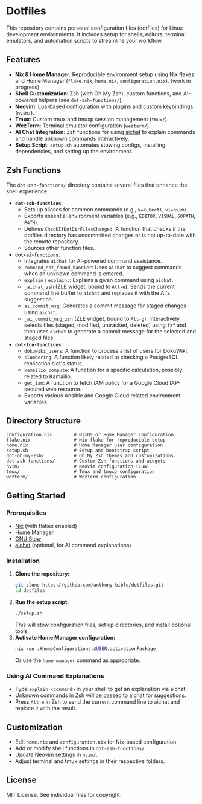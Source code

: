 # Dotfiles

This repository contains personal configuration files (dotfiles) for Linux development environments. It includes setup for shells, editors, terminal emulators, and automation scripts to streamline your workflow.

## Features

- **Nix & Home Manager**: Reproducible environment setup using Nix flakes and Home Manager (`flake.nix`, `home.nix`, `configuration.nix`). (work in progress)
- **Shell Customization**: Zsh (with Oh My Zsh), custom functions, and AI-powered helpers (see `dot-zsh-functions/`).
- **Neovim**: Lua-based configuration with plugins and custom keybindings (`nvim/`).
- **Tmux**: Custom tmux and tmuxp session management (`tmux/`).
- **WezTerm**: Terminal emulator configuration (`wezterm/`).
- **AI Chat Integration**: Zsh functions for using [aichat](https://github.com/sigoden/aichat) to explain commands and handle unknown commands interactively.
- **Setup Script**: `setup.sh` automates stowing configs, installing dependencies, and setting up the environment.

## Zsh Functions

The `dot-zsh-functions/` directory contains several files that enhance the shell experience:

- **`dot-zsh-functions`**:
    - Sets up aliases for common commands (e.g., `k=kubectl`, `vi=nvim`).
    - Exports essential environment variables (e.g., `EDITOR`, `VISUAL`, `GOPATH`, `PATH`).
    - Defines `CheckIfDotDirFilesChanged`: A function that checks if the dotfiles directory has uncommitted changes or is not up-to-date with the remote repository.
    - Sources other function files.
- **`dot-ai-functions`**:
    - Integrates `aichat` for AI-powered command assistance.
    - `command_not_found_handler`: Uses `aichat` to suggest commands when an unknown command is entered.
    - `explain` / `explain:`: Explains a given command using `aichat`.
    - `_aichat_zsh` (ZLE widget, bound to `Alt-e`): Sends the current command line buffer to `aichat` and replaces it with the AI's suggestion.
    - `ai_commit_msg`: Generates a commit message for staged changes using `aichat`.
    - `_ai_commit_msg_zsh` (ZLE widget, bound to `Alt-g`): Interactively selects files (staged, modified, untracked, deleted) using `fzf` and then uses `aichat` to generate a commit message for the selected and staged files.
- **`dot-tcn-functions`**:
    - `dokuwiki_users`: A function to process a list of users for DokuWiki.
    - `slumbering`: A function likely related to checking a PostgreSQL replication slot's status.
    - `kamailio_compute`: A function for a specific calculation, possibly related to Kamailio.
    - `get_iam`: A function to fetch IAM policy for a Google Cloud IAP-secured web resource.
    - Exports various Ansible and Google Cloud related environment variables.

## Directory Structure

```
configuration.nix        # NixOS or Home Manager configuration
flake.nix                # Nix flake for reproducible setup
home.nix                 # Home Manager user configuration
setup.sh                 # Setup and bootstrap script
dot-oh-my-zsh/           # Oh My Zsh themes and customizations
dot-zsh-functions/       # Custom Zsh functions and widgets
nvim/                    # Neovim configuration (Lua)
tmux/                    # Tmux and tmuxp configuration
wezterm/                 # WezTerm configuration
```

## Getting Started

### Prerequisites
- [Nix](https://nixos.org/download.html) (with flakes enabled)
- [Home Manager](https://nix-community.github.io/home-manager/)
- [GNU Stow](https://www.gnu.org/software/stow/)
- [aichat](https://github.com/sigoden/aichat) (optional, for AI command explanations)

### Installation

1. **Clone the repository:**
   ```sh
   git clone https://github.com/anthony-bible/dotfiles.git
   cd dotfiles
   ```
2. **Run the setup script:**
   ```sh
   ./setup.sh
   ```
   This will stow configuration files, set up directories, and install optional tools.
3. **Activate Home Manager configuration:**
   ```sh
   nix run .#homeConfigurations.$USER.activationPackage
   ```
   Or use the `home-manager` command as appropriate.

### Using AI Command Explanations

- Type `explain <command>` in your shell to get an explanation via aichat.
- Unknown commands in Zsh will be passed to aichat for suggestions.
- Press `Alt-e` in Zsh to send the current command line to aichat and replace it with the result.

## Customization

- Edit `home.nix` and `configuration.nix` for Nix-based configuration.
- Add or modify shell functions in `dot-zsh-functions/`.
- Update Neovim settings in `nvim/`.
- Adjust terminal and tmux settings in their respective folders.

## License

MIT License. See individual files for copyright.
